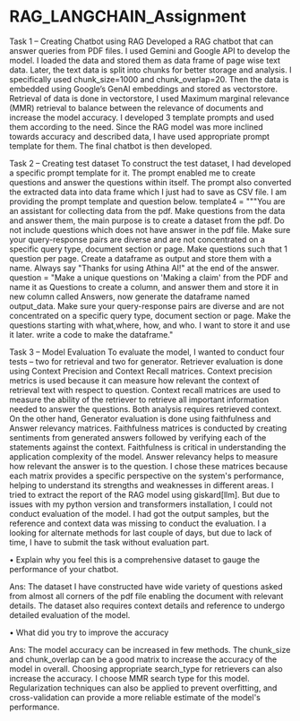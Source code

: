 # RAG_LANGCHAIN_Assignment

Task 1 – Creating Chatbot using RAG
Developed a RAG chatbot that can answer queries from PDF files. I used Gemini and Google API to develop the model. I loaded the data and stored them as data frame of page wise text data. Later, the text data is split into chunks for better storage and analysis. I specifically used chunk_size=1000 and chunk_overlap=20. Then the data is embedded using Google’s GenAI embeddings and stored as vectorstore.  Retrieval of data is done in vectorstore, I used Maximum marginal relevance (MMR) retrieval to balance between the relevance of documents and increase the model accuracy. I developed 3 template prompts and used them according to the need. Since the RAG model was more inclined towards accuracy and described data, I have used appropriate prompt template for them. The final chatbot is then developed.

Task 2 – Creating test dataset
To construct the test dataset, I had developed a specific prompt template for it. The prompt enabled me to create questions and answer the questions within itself. The prompt also converted the extracted data into data frame which I just had to save as CSV file. I am providing the prompt template and question below.
template4 = """You are an assistant for collecting data from the pdf. Make questions from the data and answer them, the main purpose is to create a dataset from the pdf. Do not include questions which does not have answer in the pdf file. Make sure your query-response pairs are diverse and are not concentrated on a specific query type, document section or page. Make questions such that 1 question per page. Create a dataframe as output and store them with a name. Always say "Thanks for using Athina AI!" at the end of the answer.
question = "Make a unique questions on 'Making a claim' from the PDF and name it as Questions to create a column, and answer them and store it in new column called Answers, now generate the dataframe named output_data. Make sure your query-response pairs are diverse and are not concentrated on a specific query type, document section or page. Make the questions starting with what,where, how, and who. I want to store it and use it later. write a code to make the dataframe."

Task 3 – Model Evaluation
To evaluate the model, I wanted to conduct four tests – two for retrieval and two for generator. Retriever evaluation is done using Context Precision and Context Recall matrices. Context precision metrics is used because it can measure how relevant the context of retrieval text with respect to question. Context recall matrices are used to measure the ability of the retriever to retrieve all important information needed to answer the questions. Both analysis requires retrieved context. On the other hand, Generator evaluation is done using faithfulness and Answer relevancy matrices. Faithfulness matrices is conducted by creating sentiments from generated answers followed by verifying each of the statements against the context. Faithfulness is critical in understanding the application complexity of the model. Answer relevancy helps to measure how relevant the answer is to the question. I chose these matrices because each matrix provides a specific perspective on the system's performance, helping to understand its strengths and weaknesses in different areas.
I tried to extract the report of the RAG model using giskard[llm]. But due to issues with my python version and transformers installation, I could not conduct evaluation of the model. I had got the output samples, but the reference and context data was missing to conduct the evaluation. I a looking for alternate methods for last couple of days, but due to lack of time, I have to submit the task without evaluation part.

•	Explain why you feel this is a comprehensive dataset to gauge the performance of your chatbot.

Ans: The dataset I have constructed have wide variety of questions asked from almost all corners of the pdf file enabling the document with relevant details. The dataset also requires context details and reference to undergo detailed evaluation of the model.

•	What did you try to improve the accuracy

Ans: The model accuracy can be increased in few methods. The chunk_size and chunk_overlap can be a good matrix to increase the accuracy of the model in overall. Choosing appropriate search_type for retrievers can  also increase the accuracy. I choose MMR search type for this model. Regularization techniques can also be applied to prevent overfitting, and cross-validation can provide a more reliable estimate of the model's performance.
